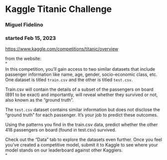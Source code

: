# Kaggle Titanic Challenge
### Miguel Fidelino 
### started Feb 15, 2023

https://www.kaggle.com/competitions/titanic/overview

from the website:  
"  
In this competition, you’ll gain access to two similar datasets that include passenger information like name, age, gender, socio-economic class, etc. One dataset is titled `train.csv` and the other is titled `test.csv`.  
  
Train.csv will contain the details of a subset of the passengers on board (891 to be exact) and importantly, will reveal whether they survived or not, also known as the “ground truth”.  
  
The `test.csv` dataset contains similar information but does not disclose the “ground truth” for each passenger. It’s your job to predict these outcomes.  
  
Using the patterns you find in the train.csv data, predict whether the other 418 passengers on board (found in test.csv) survived.  
  
Check out the “Data” tab to explore the datasets even further. Once you feel you’ve created a competitive model, submit it to Kaggle to see where your model stands on our leaderboard against other Kagglers.  
"   